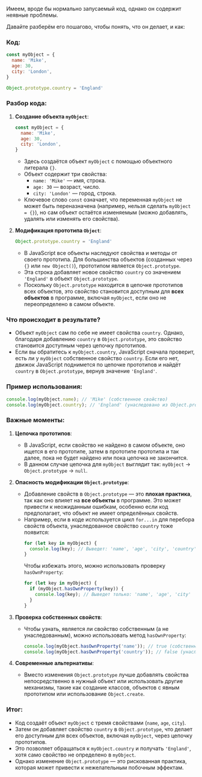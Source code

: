 Имеем, вроде бы нормально запусаемый код, однако он содержит неявные проблемы.

Давайте разберём его пошагово, чтобы понять, что он делает, и как:

### Код:
```javascript
const myObject = {
  name: 'Mike',
  age: 30,
  city: 'London',
}

Object.prototype.country = 'England'
```

### Разбор кода:

1. **Создание объекта `myObject`**:
   ```javascript
   const myObject = {
     name: 'Mike',
     age: 30,
     city: 'London',
   }
   ```
   - Здесь создаётся объект `myObject` с помощью объектного литерала `{}`.
   - Объект содержит три свойства:
     - `name: 'Mike'` — имя, строка.
     - `age: 30` — возраст, число.
     - `city: 'London'` — город, строка.
   - Ключевое слово `const` означает, что переменная `myObject` не может быть переназначена (например, нельзя сделать `myObject = {}`), но сам объект остаётся изменяемым (можно добавлять, удалять или изменять его свойства).

2. **Модификация прототипа `Object`**:
   ```javascript
   Object.prototype.country = 'England'
   ```
   - В JavaScript все объекты наследуют свойства и методы от своего прототипа. Для большинства объектов (созданных через `{}` или `new Object()`), прототипом является `Object.prototype`.
   - Эта строка добавляет новое свойство `country` со значением `'England'` в объект `Object.prototype`.
   - Поскольку `Object.prototype` находится в цепочке прототипов всех объектов, это свойство становится доступным для **всех объектов** в программе, включая `myObject`, если оно не переопределено в самом объекте.

### Что происходит в результате?

- Объект `myObject` сам по себе не имеет свойства `country`. Однако, благодаря добавлению `country` в `Object.prototype`, это свойство становится доступным через цепочку прототипов.
- Если вы обратитесь к `myObject.country`, JavaScript сначала проверит, есть ли у `myObject` собственное свойство `country`. Если его нет, движок JavaScript поднимется по цепочке прототипов и найдёт `country` в `Object.prototype`, вернув значение `'England'`.

### Пример использования:
```javascript
console.log(myObject.name); // 'Mike' (собственное свойство)
console.log(myObject.country); // 'England' (унаследовано из Object.prototype)
```

### Важные моменты:
1. **Цепочка прототипов**:
   - В JavaScript, если свойство не найдено в самом объекте, оно ищется в его прототипе, затем в прототипе прототипа и так далее, пока не будет найдено или пока цепочка не закончится.
   - В данном случае цепочка для `myObject` выглядит так: `myObject` → `Object.prototype` → `null`.

2. **Опасность модификации `Object.prototype`**:
   - Добавление свойств в `Object.prototype` — это **плохая практика**, так как оно влияет на **все объекты** в программе. Это может привести к неожиданным ошибкам, особенно если код предполагает, что объект не имеет определённых свойств.
   - Например, если в коде используется цикл `for...in` для перебора свойств объекта, унаследованное свойство `country` тоже появится:
     ```javascript
     for (let key in myObject) {
       console.log(key); // Выведет: 'name', 'age', 'city', 'country'
     }
     ```
     Чтобы избежать этого, можно использовать проверку `hasOwnProperty`:
     ```javascript
     for (let key in myObject) {
       if (myObject.hasOwnProperty(key)) {
         console.log(key); // Выведет только: 'name', 'age', 'city'
       }
     }
     ```

3. **Проверка собственных свойств**:
   - Чтобы узнать, является ли свойство собственным (а не унаследованным), можно использовать метод `hasOwnProperty`:
     ```javascript
     console.log(myObject.hasOwnProperty('name')); // true (собственное свойство)
     console.log(myObject.hasOwnProperty('country')); // false (унаследовано)
     ```

4. **Современные альтернативы**:
   - Вместо изменения `Object.prototype` лучше добавлять свойства непосредственно в нужный объект или использовать другие механизмы, такие как создание классов, объектов с явным прототипом или использование `Object.create`.

### Итог:
- Код создаёт объект `myObject` с тремя свойствами (`name`, `age`, `city`).
- Затем он добавляет свойство `country` в `Object.prototype`, что делает его доступным для всех объектов, включая `myObject`, через цепочку прототипов.
- Это позволяет обращаться к `myObject.country` и получать `'England'`, хотя само свойство не определено в `myObject`.
- Однако изменение `Object.prototype` — это рискованная практика, которая может привести к нежелательным побочным эффектам.